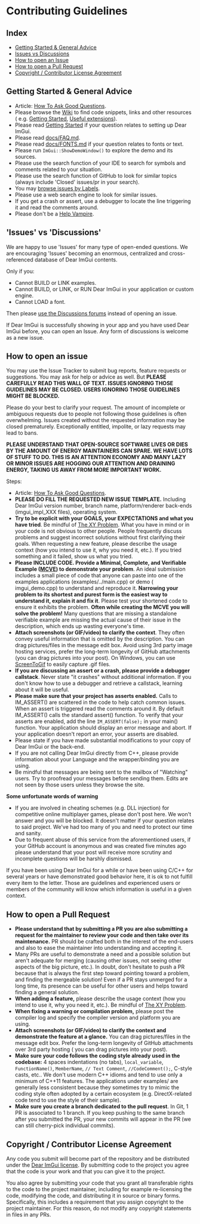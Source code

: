 # Contributing Guidelines

## Index

- [Getting Started & General Advice](#getting-started--general-advice)
- [Issues vs Discussions](#issues-vs-discussions)
- [How to open an Issue](#how-to-open-an-issue)
- [How to open a Pull Request](#how-to-open-a-pull-request)
- [Copyright / Contributor License Agreement](#copyright--contributor-license-agreement)

## Getting Started & General Advice

- Article: [How To Ask Good Questions](https://bit.ly/3nwRnx1).
- Please browse the [Wiki](https://github.com/ocornut/imgui/wiki) to find code snippets, links and other resources (
  e.g. [Getting Started](https://github.com/ocornut/imgui/wiki/Getting-Started), [Useful extensions](https://github.com/ocornut/imgui/wiki/Useful-Extensions)).
- Please read [Getting Started](https://github.com/ocornut/imgui/wiki/Getting-Started) if your question relates to
  setting up Dear ImGui.
- Please read [docs/FAQ.md](https://github.com/ocornut/imgui/blob/master/docs/FAQ.md).
- Please read [docs/FONTS.md](https://github.com/ocornut/imgui/blob/master/docs/FONTS.md) if your question relates to
  fonts or text.
- Please run `ImGui::ShowDemoWindow()` to explore the demo and its sources.
- Please use the search function of your IDE to search for symbols and comments related to your situation.
- Please use the search function of GitHub to look for similar topics (always include 'Closed' issues/pr in your
  search).
- You may [browse issues by Labels](https://github.com/ocornut/imgui/labels).
- Please use a web search engine to look for similar issues.
- If you get a crash or assert, use a debugger to locate the line triggering it and read the comments around.
- Please don't be a [Help Vampire](https://slash7.com/2006/12/22/vampires/).

## 'Issues' vs 'Discussions'

We are happy to use 'Issues' for many type of open-ended questions. We are encouraging 'Issues' becoming an enormous,
centralized and cross-referenced database of Dear ImGui contents.

Only if you:

- Cannot BUILD or LINK examples.
- Cannot BUILD, or LINK, or RUN Dear ImGui in your application or custom engine.
- Cannot LOAD a font.

Then please [use the Discussions forums](https://github.com/ocornut/imgui/discussions) instead of opening an issue.

If Dear ImGui is successfully showing in your app and you have used Dear ImGui before, you can open an Issue. Any form
of discussions is welcome as a new issue.

## How to open an issue

You may use the Issue Tracker to submit bug reports, feature requests or suggestions. You may ask for help or advice as
well. But **PLEASE CAREFULLY READ THIS WALL OF TEXT. ISSUES IGNORING THOSE GUIDELINES MAY BE CLOSED. USERS IGNORING
THOSE GUIDELINES MIGHT BE BLOCKED.**

Please do your best to clarify your request. The amount of incomplete or ambiguous requests due to people not following
those guidelines is often overwhelming. Issues created without the requested information may be closed prematurely.
Exceptionally entitled, impolite, or lazy requests may lead to bans.

**PLEASE UNDERSTAND THAT OPEN-SOURCE SOFTWARE LIVES OR DIES BY THE AMOUNT OF ENERGY MAINTAINERS CAN SPARE. WE HAVE LOTS
OF STUFF TO DO. THIS IS AN ATTENTION ECONOMY AND MANY LAZY OR MINOR ISSUES ARE HOGGING OUR ATTENTION AND DRAINING
ENERGY, TAKING US AWAY FROM MORE IMPORTANT WORK.**

Steps:

- Article: [How To Ask Good Questions](https://bit.ly/3nwRnx1).
- **PLEASE DO FILL THE REQUESTED NEW ISSUE TEMPLATE.** Including Dear ImGui version number, branch name,
  platform/renderer back-ends (imgui_impl_XXX files), operating system.
- **Try to be explicit with your GOALS, your EXPECTATIONS and what you have tried**. Be mindful
  of [The XY Problem](http://xyproblem.info/). What you have in mind or in your code is not obvious to other people.
  People frequently discuss problems and suggest incorrect solutions without first clarifying their goals. When
  requesting a new feature, please describe the usage context (how you intend to use it, why you need it, etc.). If you
  tried something and it failed, show us what you tried.
- **Please INCLUDE CODE. Provide a Minimal, Complete, and Verifiable
  Example ([MCVE](https://stackoverflow.com/help/mcve)) to demonstrate your problem**. An ideal submission includes a
  small piece of code that anyone can paste into one of the examples applications (examples/../main.cpp) or demo (
  imgui_demo.cpp) to understand and reproduce it. **Narrowing your problem to its shortest and purest form is the
  easiest way to understand it, explain it and fix it**. Please test your shortened code to ensure it exhibits the
  problem. **Often while creating the MCVE you will solve the problem!** Many questions that are missing a standalone
  verifiable example are missing the actual cause of their issue in the description, which ends up wasting everyone's
  time.
- **Attach screenshots (or GIF/video) to clarify the context**. They often convey useful information that is omitted by
  the description. You can drag pictures/files in the message edit box. Avoid using 3rd party image hosting services,
  prefer the long-term longevity of GitHub attachments (you can drag pictures into your post). On Windows, you can
  use [ScreenToGif](https://www.screentogif.com/) to easily capture .gif files.
- **If you are discussing an assert or a crash, please provide a debugger callstack**. Never state "it crashes" without
  additional information. If you don't know how to use a debugger and retrieve a callstack, learning about it will be
  useful.
- **Please make sure that your project has asserts enabled.** Calls to IM_ASSERT() are scattered in the code to help
  catch common issues. When an assert is triggered read the comments around it. By default IM_ASSERT() calls the
  standard assert() function. To verify that your asserts are enabled, add the line `IM_ASSERT(false);` in your main()
  function. Your application should display an error message and abort. If your application doesn't report an error,
  your asserts are disabled.
- Please state if you have made substantial modifications to your copy of Dear ImGui or the back-end.
- If you are not calling Dear ImGui directly from C++, please provide information about your Language and the
  wrapper/binding you are using.
- Be mindful that messages are being sent to the mailbox of "Watching" users. Try to proofread your messages before
  sending them. Edits are not seen by those users unless they browse the site.

**Some unfortunate words of warning**

- If you are involved in cheating schemes (e.g. DLL injection) for competitive online multiplayer games, please don't
  post here. We won't answer and you will be blocked. It doesn't matter if your question relates to said project. We've
  had too many of you and need to protect our time and sanity.
- Due to frequent abuse of this service from the aforementioned users, if your GitHub account is anonymous and was
  created five minutes ago please understand that your post will receive more scrutiny and incomplete questions will be
  harshly dismissed.

If you have been using Dear ImGui for a while or have been using C/C++ for several years or have demonstrated good
behavior here, it is ok to not fulfill every item to the letter. Those are guidelines and experienced users or members
of the community will know which information is useful in a given context.

## How to open a Pull Request

- **Please understand that by submitting a PR you are also submitting a request for the maintainer to review your code
  and then take over its maintenance.** PR should be crafted both in the interest of the end-users and also to ease the
  maintainer into understanding and accepting it.
- Many PRs are useful to demonstrate a need and a possible solution but aren't adequate for merging (causing other
  issues, not seeing other aspects of the big picture, etc.). In doubt, don't hesitate to push a PR because that is
  always the first step toward pointing toward a problem, and finding the mergeable solution! Even if a PR stays
  unmerged for a long time, its presence can be useful for other users and helps toward finding a general solution.
- **When adding a feature,** please describe the usage context (how you intend to use it, why you need it, etc.). Be
  mindful of [The XY Problem](http://xyproblem.info/).
- **When fixing a warning or compilation problem,** please post the compiler log and specify the compiler version and
  platform you are using.
- **Attach screenshots (or GIF/video) to clarify the context and demonstrate the feature at a glance.** You can drag
  pictures/files in the message edit box. Prefer the long-term longevity of GitHub attachments over 3rd party hosting (
  you can drag pictures into your post).
- **Make sure your code follows the coding style already used in the codebase:** 4 spaces indentations (no tabs),
  `local_variable`, `FunctionName()`, `MemberName`, `// Text Comment`, `//CodeComment();`, C-style casts, etc.. We don't
  use modern C++ idioms and tend to use only a minimum of C++11 features. The applications under examples/ are generally
  less consistent because they sometimes try to mimic the coding style often adopted by a certain ecosystem (e.g.
  DirectX-related code tend to use the style of their sample).
- **Make sure you create a branch dedicated to the pull request**. In Git, 1 PR is associated to 1 branch. If you keep
  pushing to the same branch after you submitted the PR, your new commits will appear in the PR (we can still
  cherry-pick individual commits).

## Copyright / Contributor License Agreement

Any code you submit will become part of the repository and be distributed under
the [Dear ImGui license](https://github.com/ocornut/imgui/blob/master/LICENSE.txt). By submitting code to the project
you agree that the code is your work and that you can give it to the project.

You also agree by submitting your code that you grant all transferable rights to the code to the project maintainer,
including for example re-licensing the code, modifying the code, and distributing it in source or binary forms.
Specifically, this includes a requirement that you assign copyright to the project maintainer. For this reason, do not
modify any copyright statements in files in any PRs.

